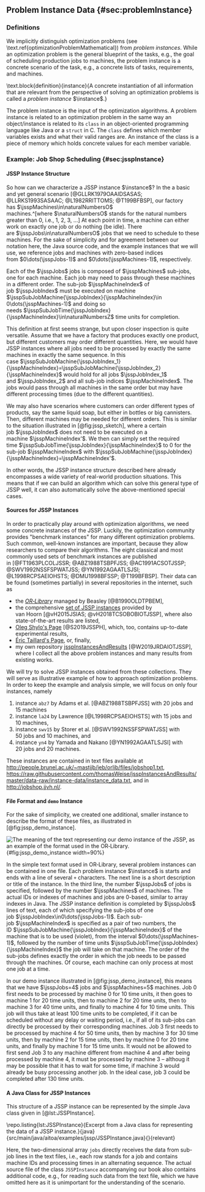 ## Problem Instance Data {#sec:problemInstance}

### Definitions

We implicitly distinguish optimization problems (see \text.ref{optimizationProblemMathematical}) from *problem instances*.
While an optimization problem is the general blueprint of the tasks, e.g., the goal of scheduling production jobs to machines, the problem instance is a concrete scenario of the task, e.g., a concrete lists of tasks, requirements, and machines.

\text.block{definition}{instance}{A concrete instantiation of all information that are relevant from the perspective of solving an optimization problems is called a *problem instance*&nbsp;$\instance$.}

The problem instance is the input of the optimization algorithms.
A problem instance is related to an optimization problem in the same way an object/instance is related to its `class` in an object-oriented programming language like Java or a `struct` in&nbsp;C.
The `class` defines which member variables exists and what their valid ranges are.
An instance of the class is a piece of memory which holds concrete values for each member variable.

### Example: Job Shop Scheduling {#sec:jsspInstance}

#### JSSP Instance Structure

So how can we characterize a JSSP instance&nbsp;$\instance$?
In the a basic and yet general scenario&nbsp;[@GLLRK1979OAAIDSASAS; @LLRKS1993SASAAC; @L1982RRITTOMS; @T199BFBSP], our factory has&nbsp;$\jsspMachines\in\naturalNumbersO$ machines.^[where&nbsp;$\naturalNumbersO$ stands for the natural numbers greater than&nbsp;0, i.e., 1, 2, 3, &hellip;]
At each point in time, a machine can either work on exactly one job or do nothing (be idle).
There are&nbsp;$\jsspJobs\in\naturalNumbersO$ jobs that we need to schedule to these machines.
For the sake of simplicity and for agreement between our notation here, the Java source code, and the example instances that we will use, we reference jobs and machines with zero-based indices from&nbsp;$0\dots(\jsspJobs-1)$ and&nbsp;$0\dots(\jsspMachines-1)$, respectively.

Each of the&nbsp;$\jsspJobs$ jobs is composed of&nbsp;$\jsspMachines$ sub-jobs, one for each machine.
Each job may need to pass through these machines in a different order.
The sub-job&nbsp;$\jsspMachineIndex$ of job&nbsp;$\jsspJobIndex$ must be executed on machine $\jsspSubJobMachine{\jsspJobIndex}{\jsspMachineIndex}\in 0\dots(\jsspMachines-1)$ and doing so needs&nbsp;$\jsspSubJobTime{\jsspJobIndex}{\jsspMachineIndex}\in\naturalNumbersZ$ time units for completion.

This definition at first seems strange, but upon closer inspection is quite versatile.
Assume that we have a factory that produces exactly one product, but different customers may order different quantities.
Here, we would have JSSP instances where all jobs need to be processed by exactly the same machines in exactly the same sequence.
In this case&nbsp;$\jsspSubJobMachine{\jsspJobIndex_1}{\jsspMachineIndex}=\jsspSubJobMachine{\jsspJobIndex_2}{\jsspMachineIndex}$ would hold for all jobs&nbsp;$\jsspJobIndex_1$ and&nbsp;$\jsspJobIndex_2$ and all sub-job indices&nbsp;$\jsspMachineIndex$.
The jobs would pass through all machines in the same order but may have different processing times (due to the different quantities).

We may also have scenarios where customers can order different types of products, say the same liquid soap, but either in bottles or big cannisters.
Then, different machines may be needed for different orders.
This is similar to the situation illustrated in [@fig:jssp_sketch], where a certain job&nbsp;$\jsspJobIndex$ does not need to be executed on a machine&nbsp;$\jsspMachineIndex'$.
We then can simply set the required time&nbsp;$\jsspSubJobTime{\jsspJobIndex}{\jsspMachineIndex}$ to&nbsp;0 for the sub-job&nbsp;$\jsspMachineIndex$ with&nbsp;$\jsspSubJobMachine{\jsspJobIndex}{\jsspMachineIndex}=\jsspMachineIndex'$.

In other words, the JSSP instance structure described here already encompasses a wide variety of real-world production situations.
This means that if we can build an algorithm which can solve this general type of JSSP well, it can also automatically solve the above-mentioned special cases.

#### Sources for JSSP Instances

In order to practically play around with optimization algorithms, we need some concrete instances of the JSSP.
Luckily, the optimization community provides "benchmark instances" for many different optimization problems.
Such common, well-known instances are important, because they allow researchers to compare their algorithms.
The eight classical and most commonly used sets of benchmark instances are published in&nbsp;[@FT1963PLCOLJSSR; @ABZ1988TSBPFJSS; @AC1991ACSOTJSSP; @SWV1992NSSFSPWATJSS; @YN1992AGAATLSJSI; @L1998RCPSAEIOHSTS; @DMU1998BFSSP; @T199BFBSP].
Their data can be found (sometimes partially) in several repositories in the internet, such as

- the [*OR&#8209;Library*](http://people.brunel.ac.uk/~mastjjb/jeb/orlib/jobshopinfo.html) managed by Beasley&nbsp;[@B1990OLDTPBEM],
- the comprehensive [set of JSSP instances](http://jobshop.jjvh.nl/) provided by van&nbsp;Hoorn&nbsp;[@vH2015JSIAS; @vH2018TCSOBOBIOTJSSP], where also state-of-the-art results are listed,
- [Oleg Shylo's Page](http://optimizizer.com/jobshop.php)&nbsp;[@S2019JSSPH], which, too, contains up-to-date experimental results,
- [Éric Taillard's Page](http://mistic.heig-vd.ch/taillard/problemes.dir/ordonnancement.dir/ordonnancement.html), or, finally,
- my own repository [jsspInstancesAndResults](https://github.com/thomasWeise/jsspInstancesAndResults)&nbsp;[@W2019JRDAIOTJSSP], where I collect all the above problem instances and many results from existing works.

We will try to solve JSSP instances obtained from these collections.
They will serve as illustrative example of how to approach optimization problems.
In order to keep the example and analysis simple, we will focus on only four instances, namely

1. instance `abz7` by Adams et&nbsp;al.&nbsp;[@ABZ1988TSBPFJSS] with 20&nbsp;jobs and 15&nbsp;machines
2. instance `la24` by Lawrence&nbsp;[@L1998RCPSAEIOHSTS] with 15&nbsp;jobs and 10&nbsp;machines,
3. instance `swv15` by Storer et&nbsp;al.&nbsp;[@SWV1992NSSFSPWATJSS] with 50&nbsp;jobs and 10&nbsp;machines, and
4. instance `yn4` by Yamada and Nakano&nbsp;[@YN1992AGAATLSJSI] with 20&nbsp;jobs and 20&nbsp;machines.

These instances are contained in text files available at <http://people.brunel.ac.uk/~mastjjb/jeb/orlib/files/jobshop1.txt>, <https://raw.githubusercontent.com/thomasWeise/jsspInstancesAndResults/master/data-raw/instance-data/instance_data.txt>, and in <http://jobshop.jjvh.nl/>.

#### File Format and `demo` Instance

For the sake of simplicity, we created one additional, smaller instance to describe the format of these files, as illustrated in [@fig:jssp_demo_instance].

![The meaning of the text representing our `demo` instance of the JSSP, as an example of the format used in the OR&#8209;Library.](\relative.path{demo_instance.svgz}){#fig:jssp_demo_instance width=90%}

In the simple text format used in OR&#8209;Library, several problem instances can be contained in one file.
Each problem instance&nbsp;$\instance$ is starts and ends with a line of several `+` characters.
The next line is a short description or title of the instance.
In the third line, the number&nbsp;$\jsspJobs$ of jobs is specified, followed by the number&nbsp;$\jsspMachines$ of machines.
The actual IDs or indexes of machines and jobs are 0-based, similar to array indexes in Java.
The JSSP instance definition is completed by&nbsp;$\jsspJobs$ lines of text, each of which specifying the sub-jobs of one job&nbsp;$\jsspJobIndex\in0\dots(\jsspJobs-1)$.
Each sub-job&nbsp;$\jsspMachineIndex$ is specified as a pair of two numbers, the ID&nbsp;$\jsspSubJobMachine{\jsspJobIndex}{\jsspMachineIndex}$ of the machine that is to be used (violet), from the interval&nbsp;$0\dots(\jsspMachines-1)$, followed by the number of time units&nbsp;$\jsspSubJobTime{\jsspJobIndex}{\jsspMachineIndex}$ the job will take on that machine.
The order of the sub-jobs defines exactly the order in which the job needs to be passed through the machines.
Of course, each machine can only process at most one job at a time.

In our demo instance illustrated in [@fig:jssp_demo_instance], this means that we have&nbsp;$\jsspJobs=4$ jobs and&nbsp;$\jsspMachines=5$ machines.
Job&nbsp;0 first needs to be processed by machine&nbsp;0 for 10&nbsp;time units, it then goes to machine&nbsp;1 for 20&nbsp;time units, then to machine&nbsp;2 for 20&nbsp;time units, then to machine&nbsp;3 for 40&nbsp;time units, and finally to machine&nbsp;4 for 10&nbsp;time units.
This job will thus take at least&nbsp;100 time units to be completed, if it can be scheduled without any delay or waiting period, i.e., if all of its sub-jobs can directly be processed by their corresponding machines.
Job&nbsp;3 first needs to be processed by machine&nbsp;4 for 50&nbsp;time units, then by machine&nbsp;3 for 30&nbsp;time units, then by machine&nbsp;2 for 15&nbsp;time units, then by machine&nbsp;0 for&nbsp;20 time units, and finally by machine&nbsp;1 for 15&nbsp;time units.
It would not be allowed to first send Job&nbsp;3 to any machine different from machine&nbsp;4 and after being processed by machine&nbsp;4, it must be processed by machine&nbsp;3 &ndash; althoug it may be possible that it has to wait for some time, if machine&nbsp;3 would already be busy processing another job.
In the ideal case, job&nbsp;3 could be completed after 130&nbsp;time units.

#### A Java Class for JSSP Instances

This structure of a JSSP instance can be represented by the simple Java class given in [@lst:JSSPInstance].

\repo.listing{lst:JSSPInstance}{Excerpt from a Java class for representing the data of a JSSP instance.}{java}{src/main/java/aitoa/examples/jssp/JSSPInstance.java}{}{relevant}

Here, the two-dimensional array&nbsp;`jobs` directly receives the data from sub-job lines in the text files, i.e., each row stands for a job and contains machine IDs and processing times in an alternating sequence.
The actual source file of the class `JSSPInstance` accompanying our book also contains additional code, e.g., for reading such data from the text file, which we have omitted here as it is unimportant for the understanding of the scenario. 
